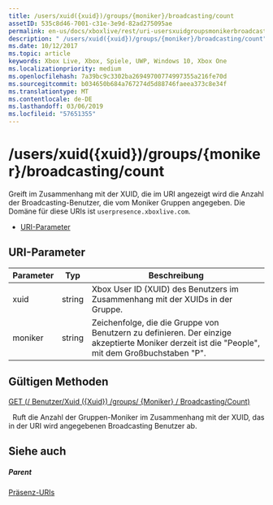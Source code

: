 ```yaml
---
title: /users/xuid({xuid})/groups/{moniker}/broadcasting/count
assetID: 535c8d46-7001-c31e-3e9d-82ad275095ae
permalink: en-us/docs/xboxlive/rest/uri-usersxuidgroupsmonikerbroadcastingcount.html
description: " /users/xuid({xuid})/groups/{moniker}/broadcasting/count"
ms.date: 10/12/2017
ms.topic: article
keywords: Xbox Live, Xbox, Spiele, UWP, Windows 10, Xbox One
ms.localizationpriority: medium
ms.openlocfilehash: 7a39bc9c3302ba26949700774997355a216fe70d
ms.sourcegitcommit: b034650b684a767274d5d88746faeea373c8e34f
ms.translationtype: MT
ms.contentlocale: de-DE
ms.lasthandoff: 03/06/2019
ms.locfileid: "57651355"
---
```

# <a name="usersxuidxuidgroupsmonikerbroadcastingcount"></a>/users/xuid({xuid})/groups/{moniker}/broadcasting/count
Greift im Zusammenhang mit der XUID, die im URI angezeigt wird die Anzahl der Broadcasting-Benutzer, die vom Moniker Gruppen angegeben. Die Domäne für diese URIs ist `userpresence.xboxlive.com`.
 
  * [URI-Parameter](#ID4EV)
 
<a id="ID4EV"></a>

 
## <a name="uri-parameters"></a>URI-Parameter
 
| Parameter| Typ| Beschreibung| 
| --- | --- | --- | 
| xuid| string| Xbox User ID (XUID) des Benutzers im Zusammenhang mit der XUIDs in der Gruppe.| 
| moniker| string| Zeichenfolge, die die Gruppe von Benutzern zu definieren. Der einzige akzeptierte Moniker derzeit ist die "People", mit dem Großbuchstaben "P".| 
  
<a id="ID4E4B"></a>

 
## <a name="valid-methods"></a>Gültigen Methoden

[GET (/ Benutzer/Xuid ({Xuid}) /groups/ {Moniker} / Broadcasting/Count)](uri-usersxuidgroupsmonikerbroadcastingcountget.md)

&nbsp;&nbsp;Ruft die Anzahl der Gruppen-Moniker im Zusammenhang mit der XUID, das in der URI wird angegebenen Broadcasting Benutzer ab.
 
<a id="ID4EHC"></a>

 
## <a name="see-also"></a>Siehe auch
 
<a id="ID4EJC"></a>

 
##### <a name="parent"></a>Parent 

[Präsenz-URIs](atoc-reference-presence.md)

   